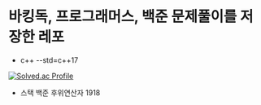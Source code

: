 # 바킹독, 프로그래머스, 백준 문제풀이를 저장한 레포
* c++ --std=c++17

[![Solved.ac Profile](http://mazassumnida.wtf/api/generate_badge?boj=xms2007)](https://solved.ac/xms2007)

* 스택 백준 후위연산자 1918

